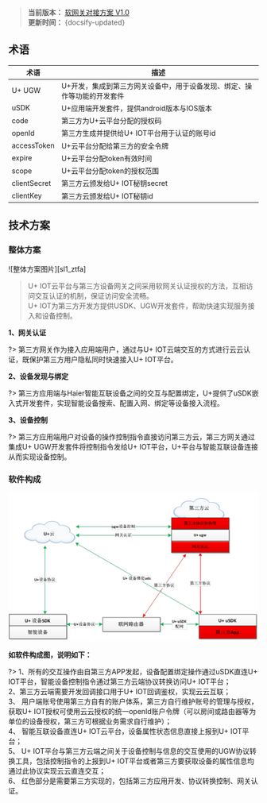 
>**当前版本：** [软网关对接方案 V1.0](zh-cn/ChangeLog/sl5)   
**更新时间：** {docsify-updated} 

## 术语  


|术语|描述|
| ------  |----------|  
|U+ UGW|U+开发，集成到第三方网关设备中，用于设备发现、绑定、操作等功能的开发套件|
|uSDK| U+应用端开发套件，提供android版本与IOS版本 |
|code| 第三方为U+云平台分配的授权码 |
|openId| 第三方生成并提供给U+ IOT平台用于认证的账号id|
|accessToken| U+云平台分配给第三方的安全令牌|
|expire| U+云平台分配token有效时间|
|scope| U+云平台分配token的授权范围|
|clientSecret| 第三方云颁发给U+ IOT秘钥secret|
|clientKey|第三方云颁发给U+ IOT秘钥id|


## 技术方案

### 整体方案  

![整体方案图片][sl1_ztfa]  

> U+ IOT云平台与第三方设备网关之间采用软网关认证授权的方法，互相访问交互认证的机制，保证访问安全流畅。  
U+ IOT为第三方开发方提供USDK、UGW开发套件，帮助快速实现服务接入和设备控制。



**1、网关认证**  

?> 第三方网关作为接入应用端用户，通过与U+ IOT云端交互的方式进行云云认证，既保护第三方用户隐私同时快速接入U+ IOT平台。  

**2、设备发现与绑定**  

?> 第三方应用端与Haier智能互联设备之间的交互与配置绑定，U+提供了uSDK嵌入式开发套件，实现智能设备搜索、配置入网、绑定等设备接入流程。 

**3、设备控制**  

?> 第三方应用端用户对设备的操作控制指令直接访问第三方云，第三方网关通过集成U+ UGW开发套件将控制指令发给U+ IOT平台，U+平台与智能互联设备连接从而实现设备控制。 



### 软件构成  

![软件构成图片][sl1_rjgc]  
 

**如软件构成图，说明如下：**  

?> 1、所有的交互操作由自第三方APP发起，设备配置绑定操作通过uSDK直连U+ IOT平台，智能设备控制指令通过第三方云端协议转换访问U+ IOT平台；    
 2、第三方云端需要开发回调接口用于U+ IOT回调鉴权，实现云云互联；      
 3、	用户端账号使用第三方自有的账户体系，第三方自行维护账号的管理与授权，获取U+ IOT授权可使用云云授权的统一openId账户令牌（可以房间或路由器等为单位的设备授权，第三方可根据业务需求自行维护）；    
 4、	智能互联设备直连U+ IOT云平台，设备属性状态信息直接上报到U+ IOT平台；  
 5、	U+ IOT平台与第三方云端之间关于设备控制与信息的交互使用的UGW协议转换工具，包括控制指令的上报到U+ IOT平台或者第三方要获取设备的属性信息均通过此协议实现云云直连交互；  
 6、	红色部分是需要第三方实现的，包括第三方应用开发、协议转换控制、网关认证。  









<!-- 
## 功能流程 &emsp;
-->







[^-^]:常用图片注释
[sl1_ztfa]:_media/_Solutions/sl5ztfa.png  

[sl1_rjgc]:_media/_Solutions/sl5rjgc.png